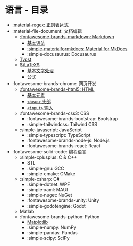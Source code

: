 # 语言 - 目录

- [:material-regex: 正则表达式](regex.md)
- :material-file-document: 文档编辑
    - [:fontawesome-brands-markdown: Markdown](doc/markdown/index.md)
        - [基本语法](doc/markdown/basic.md)
        - [:simple-materialformkdocs: Material for MkDocs](doc/markdown/mkdocsmaterial.md)
        - :simple-docusaurus: Docusaurus
    - [Typst](doc/typst.md)
    - [$\LaTeX$](doc/latex/index.md)
        - [基本文字处理](doc/latex/basic.md)
        - [公式](doc/latex/formula.md)
- :fontawesome-brands-chrome: 网页开发
    - [:fontawesome-brands-html5: HTML](web/html/index.md)
        - [基本元素](web/html/basic.md)
        - [`<head>` 头部](web/html/head.md)
        - [`<input>` 输入](web/html/input.md)
    - :fontawesome-brands-css3: CSS
        - :fontawesome-brands-bootstrap: Bootstrap
        - :simple-tailwindcss: Tailwind CSS
    - :simple-javascript: JavaScript
        - :simple-typescript: TypeScript
        - :fontawesome-brands-node-js: Node.js
        - :fontawesome-brands-react: React
- :fontawesome-solid-code: 编程语言
    - :simple-cplusplus: C & C++
        - STL
        - :simple-gnu: GCC
        - :simple-cmake: CMake
    - :simple-csharp: C#
        - :simple-dotnet: WPF
        - :simple-xaml: MAUI
        - :simple-nuget: NuGet
        - :fontawesome-brands-unity: Unity
        - :simple-godotengine: Godot
    - Matlab
    - :fontawesome-brands-python: Python
        - [Matplotlib](code/python/matplotlib.md)
        - :simple-numpy: NumPy
        - :simple-pandas: Pandas
        - :simple-scipy: SciPy
